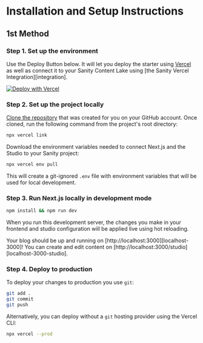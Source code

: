 # Installation and Setup Instructions

## 1st Method

### Step 1. Set up the environment

Use the Deploy Button below. It will let you deploy the starter using [Vercel](https://vercel.com?utm_source=github&utm_medium=readme&utm_campaign=next-sanity-example) as well as connect it to your Sanity Content Lake using [the Sanity Vercel Integration][integration].

[![Deploy with Vercel](https://vercel.com/button)](https://vercel.com/new/clone?repository-url=https%3A%2F%2Fgithub.com%2FSyedaMahamFahim%2Fsyedamaham.dev&project-name=nextjs-advance-sanity-portfolio-blog&repository-name=syedamaham.dev&demo-title=Syeda&demo-description=Built%20with%20Sanity%20v3%2C%20Next.js%20(version%2013.4)%2C%20and%20Tailwind%20CSS%2C&demo-url=https%3A%2F%2Fsyedamaham.dev%2F&demo-image=https%3A%2F%2Fgithub.com%2FSyedaMahamFahim%2Fsyedamaham.dev%2Fassets%2F79671325%2Ffb48f81e-99a8-4e3e-8bd9-36d923d2d789&integration-ids=oac_hb2LITYajhRQ0i4QznmKH7gx)


### Step 2. Set up the project locally

[Clone the repository](https://docs.github.com/en/repositories/creating-and-managing-repositories/cloning-a-repository) that was created for you on your GitHub account. Once cloned, run the following command from the project's root directory:

```bash
npx vercel link
```

Download the environment variables needed to connect Next.js and the Studio to your Sanity project:

```bash
npx vercel env pull
```

This will create a git-ignored `.env` file with environment variables that will be used for local development.

### Step 3. Run Next.js locally in development mode

```bash
npm install && npm run dev
```

When you run this development server, the changes you make in your frontend and studio configuration will be applied live using hot reloading.

Your blog should be up and running on [http://localhost:3000][localhost-3000]! You can create and edit content on [http://localhost:3000/studio][localhost-3000-studio].


### Step 4. Deploy to production

To deploy your changes to production you use `git`:

```bash
git add .
git commit
git push
```

Alternatively, you can deploy without a `git` hosting provider using the Vercel CLI:

```bash
npx vercel --prod
```